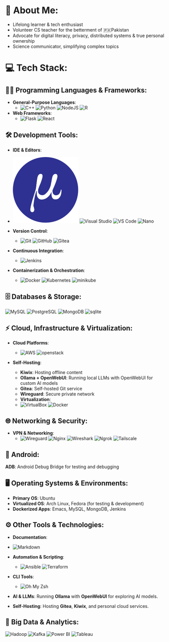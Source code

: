 # 💫 About Me:
- Lifelong learner & tech enthusiast
- Volunteer CS teacher for the betterment of 🇵🇰Pakistan
- Advocate for digital literacy, privacy, distributed systems & true personal ownership
- Science communicator, simplifying complex topics


# 💻 Tech Stack:
## 🧑‍💻 **Programming Languages & Frameworks**:
- **General-Purpose Languages**:
  - ![C++](https://img.shields.io/badge/c++-%2300599C.svg?style=flat&logo=c%2B%2B&logoColor=white)
  ![Python](https://img.shields.io/badge/python-3670A0?style=flat&logo=python&logoColor=ffdd54)
![NodeJS](https://img.shields.io/badge/node.js-6DA55F?style=flat&logo=node.js&logoColor=white)
![R](https://img.shields.io/badge/r-%23276DC3.svg?style=flat&logo=r&logoColor=white)
- **Web Frameworks**:
  - ![Flask](https://img.shields.io/badge/flask-%2310282F.svg?style=flat&logo=flask&logoColor=white)
![React](https://img.shields.io/badge/react-%2320232a.svg?style=flat&logo=react&logoColor=61DAFB)

## 🛠 **Development Tools**:
- **IDE & Editors**:
- ![micro](https://github.com/zyedidia/micro/blob/master/assets/micro-logo-mark.svg?style=flat&logo=micro&logoColor=white)
  ![Visual Studio](https://img.shields.io/badge/Visual%20Studio-%235C2D91.svg?style=flat&logo=visual-studio&logoColor=white)
![VS Code](https://img.shields.io/badge/VS%20Code-%23007ACC.svg?style=flat&logo=vscode&logoColor=white)
![Nano](https://img.shields.io/badge/nano-%23000000.svg?style=flat&logo=nano&logoColor=white)

- **Version Control**:
  - ![Git](https://img.shields.io/badge/git-%23F05033.svg?style=flat&logo=git&logoColor=white)
![GitHub](https://img.shields.io/badge/github-%23121011.svg?style=flat&logo=github&logoColor=white)
![Gitea](https://img.shields.io/badge/gitea-%239ef312.svg?style=flat&logo=gitea&logoColor=white)
- **Continuous Integration**:
  - ![Jenkins](https://img.shields.io/badge/jenkins-%23D24939.svg?style=flat&logo=jenkins&logoColor=white)
- **Containerization & Orchestration**:
  - ![Docker](https://img.shields.io/badge/docker-%230db7ed.svg?style=flat&logo=docker&logoColor=white)
![Kubernetes](https://img.shields.io/badge/kubernetes-%23326ce5.svg?style=flat&logo=kubernetes&logoColor=white)
![minikube](https://img.shields.io/badge/minikube-%23326ce5.svg?style=flat&logo=minikube&logoColor=white)

## 🗄 **Databases & Storage**:
  ![MySQL](https://img.shields.io/badge/mysql-4479A1.svg?style=flat&logo=mysql&logoColor=white)
![PostgreSQL](https://img.shields.io/badge/postgresql-%23316192.svg?style=flat&logo=postgresql&logoColor=white)
![MongoDB](https://img.shields.io/badge/MongoDB-%234ea94b.svg?style=flat&logo=mongodb&logoColor=white)
![sqlite](https://img.shields.io/badge/sqlite-%234ea94b.svg?style=flat&logo=sqlite&logoColor=white)

## ⚡ **Cloud, Infrastructure & Virtualization**:
- **Cloud Platforms**:
  - ![AWS](https://img.shields.io/badge/aws-%23232F3E.svg?style=flat&logo=amazonaws&logoColor=white)
   ![openstack](https://img.shields.io/badge/openstack-%e83d18.svg?style=flat&logo=amazonaws&logoColor=white)

- **Self-Hosting**:
  - **Kiwix**: Hosting offline content
  - **Ollama + OpenWebUI**: Running local LLMs with OpenWebUI for custom AI models
  - **Gitea**: Self-hosted Git service
  - **Wireguard**: Secure private network
  - **Virtualization**:
  - ![VirtualBox](https://img.shields.io/badge/VirtualBox-%2300A0F0.svg?style=flat&logo=virtualbox&logoColor=white)
![Docker](https://img.shields.io/badge/docker-%230db7ed.svg?style=flat&logo=docker&logoColor=white)

## 🌐 **Networking & Security**:
- **VPN & Networking**:
  - ![Wireguard](https://img.shields.io/badge/wireguard-%2388171A.svg?style=flat&logo=wireguard&logoColor=white)
![Nginx](https://img.shields.io/badge/nginx-%23009639.svg?style=flat&logo=nginx&logoColor=white)
![Wireshark](https://img.shields.io/badge/wireshark-%2328B1C8.svg?style=flat&logo=wireshark&logoColor=white)
![Ngrok](https://img.shields.io/badge/ngrok-%2328B1C8.svg?style=flat&logo=ngrok&logoColor=white)
![Tailscale](https://img.shields.io/badge/tailscale-%2328B1C8.svg?style=flat&logo=tailscale&logoColor=white)

## 📱 **Android**:
   **ADB**: Android Debug Bridge for testing and debugging

## 🖥 **Operating Systems & Environments**:
- **Primary OS**: Ubuntu
- **Virtualized OS**: Arch Linux, Fedora (for testing & development)
- **Dockerized Apps**: Emacs, MySQL, MongoDB, Jenkins

## ⚙️ **Other Tools & Technologies**:
- **Documentation**:
- ![Markdown](https://img.shields.io/badge/markdown-%23000000.svg?style=flat&logo=markdown&logoColor=white)
- **Automation & Scripting**:
  - ![Ansible](https://img.shields.io/badge/ansible-%231A5F7A.svg?style=flat&logo=ansible&logoColor=white)
![Terraform](https://img.shields.io/badge/terraform-%23634A98.svg?style=flat&logo=terraform&logoColor=white)
- **CLI Tools**:
  - ![Oh My Zsh](https://img.shields.io/badge/oh%20my%20zsh-%232C3E50.svg?style=flat&logo=oh-my-zsh&logoColor=white)

- **AI & LLMs**: Running **Ollama** with **OpenWebUI** for exploring AI models.
- **Self-Hosting**: Hosting **Gitea**, **Kiwix**, and personal cloud services.

## 🔄 **Big Data & Analytics**:
  ![Hadoop](https://img.shields.io/badge/Hadoop-%23400000.svg?style=flat&logo=hadoop&logoColor=yellow)
 ![Kafka](https://img.shields.io/badge/Kafka-%2316182B.svg?style=flat&logo=apachekafka&logoColor=white)
 ![Power BI](https://img.shields.io/badge/Power%20BI-%23F2C811.svg?style=flat&logo=powerbi&logoColor=white)
 ![Tableau](https://img.shields.io/badge/Tableau-%23E97627.svg?style=flat&logo=tableau&logoColor=white)
 
